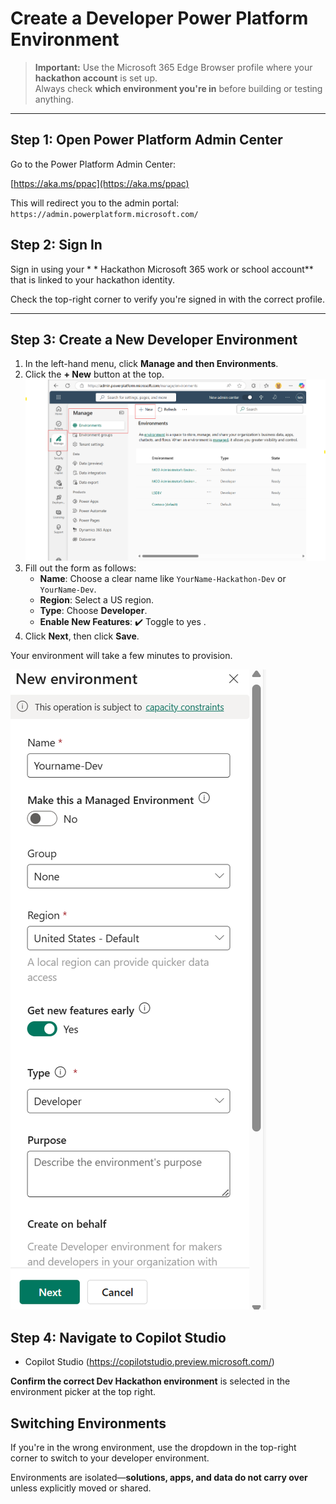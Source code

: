 
#  Create a Developer Power Platform Environment

> **Important:** Use the Microsoft 365 Edge Browser profile where your **hackathon account** is set up.  
> Always check **which environment you're in** before building or testing anything.

---

## Step 1: Open Power Platform Admin Center

Go to the Power Platform Admin Center:

[https://aka.ms/ppac](https://aka.ms/ppac)


This will redirect you to the admin portal:  
`https://admin.powerplatform.microsoft.com/`



##  Step 2: Sign In

Sign in using your * * Hackathon Microsoft 365 work or school account** that is linked to your hackathon identity.

Check the top-right corner to verify you're signed in with the correct profile.

---

##  Step 3: Create a New Developer Environment

1. In the left-hand menu, click **Manage and then Environments**.
2. Click the **+ New** button at the top.
![Environments screen](Documents/Images/Environments.png)
3. Fill out the form as follows:
    - **Name**: Choose a clear name like `YourName-Hackathon-Dev` or `YourName-Dev`.
    - **Region**: Select a US region.
    - **Type**: Choose **Developer**.
    - **Enable New Features**: ✔️ Toggle to yes .
4. Click **Next**, then click **Save**.

Your environment will take a few minutes to provision.

![DevEnvironments screen](Documents/Images/DevEnvt.png)

## Step 4: Navigate to Copilot Studio

- Copilot Studio (https://copilotstudio.preview.microsoft.com/)

 **Confirm the correct Dev Hackathon environment** is selected in the environment picker at the top right.



##  Switching Environments

If you're in the wrong environment, use the dropdown in the top-right corner to switch to your developer environment.

Environments are isolated—**solutions, apps, and data do not carry over** unless explicitly moved or shared.


